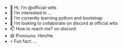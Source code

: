- 👋 Hi, I’m @official-wtts
- 👀 I’m interested in ...
- 🌱 I’m currently learning python and bootstrap
- 💞️ I’m looking to collaborate on discord at official.wtts
- 📫 How to reach me? on discord
- 😄 Pronouns: Him/He
- ⚡ Fun fact: ...

<!---
official-wtts/official-wtts is a ✨ special ✨ repository because its `README.md` (this file) appears on your GitHub profile.
You can click the Preview link to take a look at your changes.
--->
